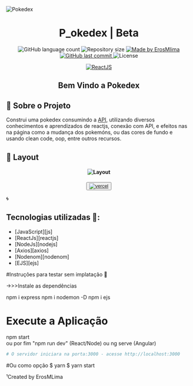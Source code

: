 <img alt="Pokedex" src=".github/banner.png" />

<h1 align="center">
P_okedex  | Beta 
</h1>

<p align="center">

<img alt="GitHub language count" src="https://img.shields.io/github/languages/count/erosmlima/React-PokeDex">

<img alt="Repository size" src="https://img.shields.io/github/repo-size/erosmlima/React-PokeDex">

<a href="https://www.linkedin.com/in/erosmlima/">
    <img alt="Made by ErosMlima" src="https://img.shields.io/badge/made%20by-erosmlima-blue">
</a>

<a href="https://github.com/erosmlima/React-PokeDex/commits/master">
    <img alt="GitHub last commit" src="https://img.shields.io/github/last-commit/erosmlima/React-PokeDex?color=blue">
</a>

<img alt="License" src="https://img.shields.io/badge/license-MIT-brightgreen?color=blue">

</p>

<p align="center">

<a href="https://reactjs.org/">
  <img alt="ReactJS" src="https://img.shields.io/static/v1?color=blue&label=React&message=JS&?style=plastic&logo=React">
</a>

</p>
<h2 align="center">
  Bem Vindo a Pokedex
</h2>

## 🚀 Sobre o Projeto

Construi uma pokedex consumindo a [API](pokeapi.co), utilizando diversos conhecimentos e aprendizados de reactjs, conexão com API, e efeitos nas na página como a mudança dos pokemóns, ou das cores de fundo e usando clean code, oop, entre outros recursos.

## 🎨 Layout

<h4 align="center">
  <img alt="Layout" title="Layout" src=".github/layout.gif"/>
</h4>

<div align="center">

<button><a target="_blank" href="https://"><img alt="vercel" src=".github/vercel.svg" ></img></a></button>

</div>🌀

## Tecnologias utilizadas 🚀:

- [JavaScript][js]
- [ReactJs][reactjs]
- [NodeJs][nodejs]
- [Axios][axios]
- [Nodenom][nodenom]
- [EJS][ejs]




#Instruções para testar sem implatação 📝

->>>Instale as dependências

npm i express
npm i nodemon -D
npm i ejs



# Execute a Aplicação
npm start  
ou por fim "npm run dev" (React/Node) ou ng serve (Angular)



```bash
# O servidor iniciara na porta:3000 - acesse http://localhost:3000

```


#Ou como opção
$ yarn
$ yarn start



¹Created by ErosMLima 
